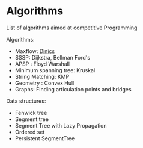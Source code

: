 # Algorithms
List of algorithms aimed at competitive Programming  

Algorithms:  
- Maxflow: [Dinics](https://github.com/Deanamic/Algorithms/blob/master/Algorithms/ArticulationandBridges.cc)  
- SSSP: Dijkstra, Bellman Ford's  
- APSP : Floyd Warshall
- Minimum spanning tree: Kruskal  
- String Matching: KMP  
- Geometry : Convex Hull
- Graphs: Finding articulation points and bridges  

Data structures:  
- Fenwick tree  
- Segment tree  
- Segment Tree with Lazy Propagation
- Ordered set  
- Persistent SegmentTree
